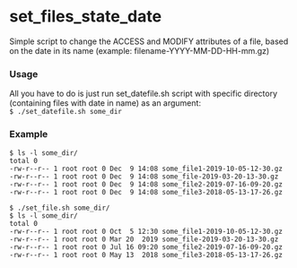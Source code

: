 # set_files_state_date  
Simple script to change the ACCESS and MODIFY attributes of a file, based on the date in its name (example: filename-YYYY-MM-DD-HH-mm.gz)


### Usage
All you have to do is just run set_datefile.sh script with specific directory (containing files with date in name) as an argument:  
`$ ./set_datefile.sh some_dir`

### Example
```
$ ls -l some_dir/
total 0
-rw-r--r-- 1 root root 0 Dec  9 14:08 some_file1-2019-10-05-12-30.gz
-rw-r--r-- 1 root root 0 Dec  9 14:08 some_file-2019-03-20-13-30.gz
-rw-r--r-- 1 root root 0 Dec  9 14:08 some_file2-2019-07-16-09-20.gz
-rw-r--r-- 1 root root 0 Dec  9 14:08 some_file3-2018-05-13-17-26.gz
```
```
$ ./set_file.sh some_dir/
$ ls -l some_dir/
total 0
-rw-r--r-- 1 root root 0 Oct  5 12:30 some_file1-2019-10-05-12-30.gz
-rw-r--r-- 1 root root 0 Mar 20  2019 some_file-2019-03-20-13-30.gz
-rw-r--r-- 1 root root 0 Jul 16 09:20 some_file2-2019-07-16-09-20.gz
-rw-r--r-- 1 root root 0 May 13  2018 some_file3-2018-05-13-17-26.gz
```
